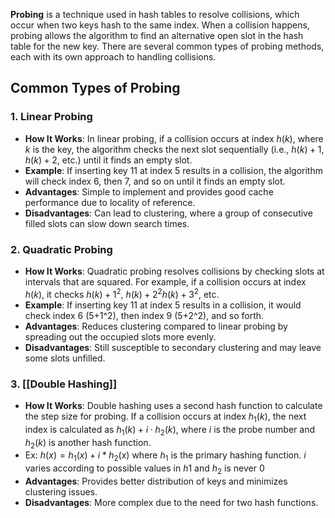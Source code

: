 **Probing** is a technique used in hash tables to resolve collisions, which occur when two keys hash to the same index. When a collision happens, probing allows the algorithm to find an alternative open slot in the hash table for the new key. There are several common types of probing methods, each with its own approach to handling collisions.
## Common Types of Probing
### 1. Linear Probing
   - **How It Works**: In linear probing, if a collision occurs at index $h(k)$, where $k$ is the key, the algorithm checks the next slot sequentially (i.e., $h(k) + 1$, $h(k) + 2$, etc.) until it finds an empty slot.
   - **Example**: If inserting key 11 at index 5 results in a collision, the algorithm will check index 6, then 7, and so on until it finds an empty slot.
   - **Advantages**: Simple to implement and provides good cache performance due to locality of reference.
   - **Disadvantages**: Can lead to clustering, where a group of consecutive filled slots can slow down search times.
### 2. Quadratic Probing
   - **How It Works**: Quadratic probing resolves collisions by checking slots at intervals that are squared. For example, if a collision occurs at index $h(k)$, it checks $h(k) + 1^2$, $h(k)+ 2^2$$h(k) + 3^2$, etc.
   - **Example**: If inserting key 11 at index 5 results in a collision, it would check index 6 (5+1^2), then index 9 (5+2^2), and so forth.
   - **Advantages**: Reduces clustering compared to linear probing by spreading out the occupied slots more evenly.
   - **Disadvantages**: Still susceptible to secondary clustering and may leave some slots unfilled.
### 3. [[Double Hashing]]
   - **How It Works**: Double hashing uses a second hash function to calculate the step size for probing. If a collision occurs at index $h_1(k)$, the next index is calculated as $h_1(k) + i \cdot h_2(k)$, where $i$ is the probe number and $h_2(k)$ is another hash function.
   - Ex: $h(x) = h_1(x) + i*h_2(x)$ where $h_1$ is the primary hashing function. $i$ varies according to possible values in $h1$ and $h_2$ is never 0
   - **Advantages**: Provides better distribution of keys and minimizes clustering issues.
   - **Disadvantages**: More complex due to the need for two hash functions.
